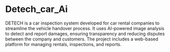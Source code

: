 # Detech_car_Ai
DETECH is a car inspection system developed for car rental companies to streamline the vehicle handover process. It uses AI-powered image analysis to detect and report damages, ensuring transparency and reducing disputes between the company and customers. The project includes a web-based platform for managing rentals, inspections, and reports.
